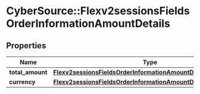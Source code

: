 # CyberSource::Flexv2sessionsFieldsOrderInformationAmountDetails

## Properties
Name | Type | Description | Notes
------------ | ------------- | ------------- | -------------
**total_amount** | [**Flexv2sessionsFieldsOrderInformationAmountDetailsTotalAmount**](Flexv2sessionsFieldsOrderInformationAmountDetailsTotalAmount.md) |  | [optional] 
**currency** | [**Flexv2sessionsFieldsOrderInformationAmountDetailsTotalAmount**](Flexv2sessionsFieldsOrderInformationAmountDetailsTotalAmount.md) |  | [optional] 


